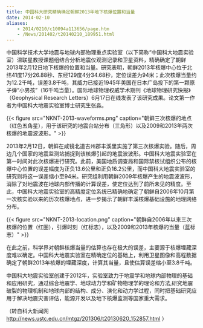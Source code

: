 ```yaml
---
title: 中国科大研究精确确定朝鲜2013年地下核爆位置和当量
date: 2014-02-10
aliases:
    - 2014/0210/c10094a113656/page.htm
    - /News/201402/t20140210_189951.html
---
```


中国科学技术大学地震与地球内部物理重点实验室（以下简称“中国科大地震实验室）温联星教授课题组结合分析地震仪观测记录和卫星资料，精确确定了朝鲜2013年2月12日地下核爆的位置和当量。研究表明，朝鲜2013年核爆中心位于北纬41度17分26.88秒、东经129度4分34.68秒，定位误差为94米；此次核爆当量约为12.2千吨，误差3.8千吨，其威力已接近1945年美国在日本广岛投下的第一颗原子弹“小男孩”（16千吨当量）。国际地球物理权威学术期刊《地球物理研究快报》（Geophysical Research Letters）6月17日在线发表了该研究成果。论文第一作者为中国科大地震实验室博士研究生张淼。

{{< figure src="NKNT-2013-waveforms.png" caption="朝鲜三次核爆的地点（红色五角星），用于该研究的地震台站分布（三角形）以及2009和2013年两次核爆的地震波波形。" >}}

2013年2月12日，朝鲜在咸镜北道吉州郡丰溪里实施了第三次核爆实验。随后，周边几个国家的地震监测站捕捉到该核爆引起的地震波波形。中国科大地震实验室在第一时间对此次核爆进行研究。此前，美国地质调查局和国际禁核试组织公布的核爆中心位置的误差幅度为正负13.6公里和正负16.2公里，而中国科大地震实验室的研究则将这一误差缩小至94米。研究组利用朝鲜2009年核爆产生的地震波波形，消除了对地震波在地球内部传播的计算误差，使定位达到了前所未见的精度。至此，中国科大地震实验室的高精度定位系统已精确地确定了朝鲜自2006年10月第一次核实验以来的历次核爆地点，进一步揭示了朝鲜丰溪核爆基础设施的地理网络分布。

{{< figure src="NKNT-2013-location.png" caption="朝鲜自2006年以来三次核爆的位置（红圈），引爆时刻（红标志），以及2009和2013年核爆的当量（蓝标志）" >}}

在此之前，科学界对朝鲜核爆当量的估算也存在极大的误差，主要源于核爆埋藏深度难以确定。中国科大地震实验室在精确定位的基础上，利用卫星图像和高程数据确定了朝鲜2013年核爆的埋藏深度，计算其当量，且使估算误差缩小至3.8千吨。

中国科大地震实验室创建于2012年，实验室致力于地震学和地球内部物理的基础和应用研究，通过综合地震学、地球动力学和矿物物理学的理论和方法,研究地震破裂的物理机制和地球内部的结构、成分、演化和动力学过程，同时把基础研究应用于解决地震灾害评估，能源开发以及地下核爆监测等国家重大需求。

（转自科大新闻网 http://news.ustc.edu.cn/mtgz/201306/t20130620_152857.html ）
